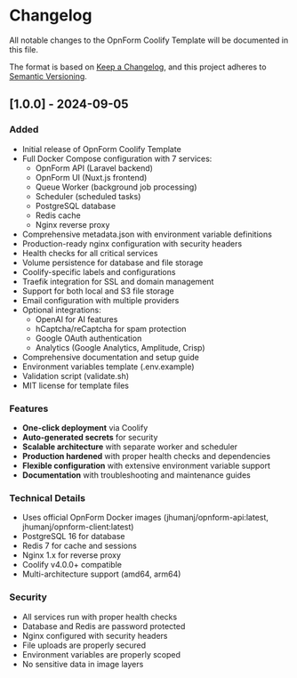 # Changelog

All notable changes to the OpnForm Coolify Template will be documented in this file.

The format is based on [Keep a Changelog](https://keepachangelog.com/en/1.0.0/),
and this project adheres to [Semantic Versioning](https://semver.org/spec/v2.0.0.html).

## [1.0.0] - 2024-09-05

### Added
- Initial release of OpnForm Coolify Template
- Full Docker Compose configuration with 7 services:
  - OpnForm API (Laravel backend)
  - OpnForm UI (Nuxt.js frontend) 
  - Queue Worker (background job processing)
  - Scheduler (scheduled tasks)
  - PostgreSQL database
  - Redis cache
  - Nginx reverse proxy
- Comprehensive metadata.json with environment variable definitions
- Production-ready nginx configuration with security headers
- Health checks for all critical services
- Volume persistence for database and file storage
- Coolify-specific labels and configurations
- Traefik integration for SSL and domain management
- Support for both local and S3 file storage
- Email configuration with multiple providers
- Optional integrations:
  - OpenAI for AI features
  - hCaptcha/reCaptcha for spam protection
  - Google OAuth authentication
  - Analytics (Google Analytics, Amplitude, Crisp)
- Comprehensive documentation and setup guide
- Environment variables template (.env.example)
- Validation script (validate.sh)
- MIT license for template files

### Features
- **One-click deployment** via Coolify
- **Auto-generated secrets** for security
- **Scalable architecture** with separate worker and scheduler
- **Production hardened** with proper health checks and dependencies
- **Flexible configuration** with extensive environment variable support
- **Documentation** with troubleshooting and maintenance guides

### Technical Details
- Uses official OpnForm Docker images (jhumanj/opnform-api:latest, jhumanj/opnform-client:latest)
- PostgreSQL 16 for database
- Redis 7 for cache and sessions
- Nginx 1.x for reverse proxy
- Coolify v4.0.0+ compatible
- Multi-architecture support (amd64, arm64)

### Security
- All services run with proper health checks
- Database and Redis are password protected
- Nginx configured with security headers
- File uploads are properly secured
- Environment variables are properly scoped
- No sensitive data in image layers
